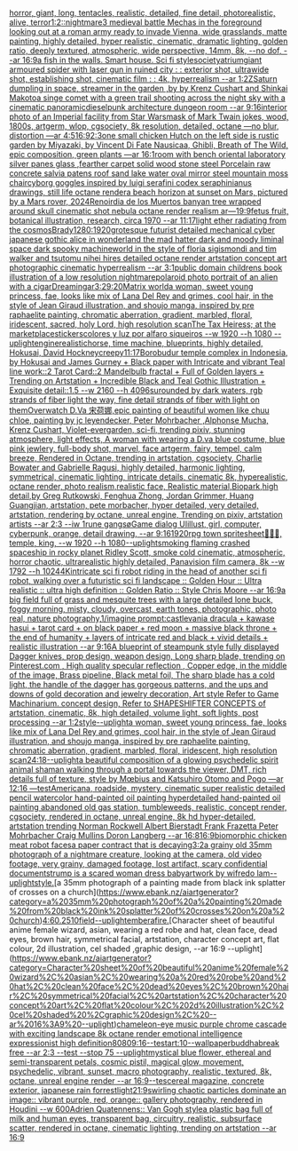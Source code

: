 [horror, giant, long, tentacles, realistic, detailed, fine detail, photorealistic, alive, terror](https://www.ebank.nz/aiartgenerator?category=horror%2C%20giant%2C%20long%2C%20tentacles%2C%20realistic%2C%20detailed%2C%20fine%20detail%2C%20photorealistic%2C%20alive%2C%20terror)[1:2](https://www.ebank.nz/aiartgenerator?category=1%3A2)[::nightmare](https://www.ebank.nz/aiartgenerator?category=%3A%3Anightmare)[3 medieval battle Mechas in the foreground looking out at a roman army ready to invade Vienna, wide grasslands, matte painting, highly detailed, hyper realistic, cinematic, dramatic lighting, golden ratio, deeply textured, atmospheric, wide perspective, 14mm, 8k, --no dof, --ar 16:9](https://www.ebank.nz/aiartgenerator?category=3%20medieval%20battle%20Mechas%20in%20the%20foreground%20looking%20out%20at%20a%20roman%20army%20ready%20to%20invade%20Vienna%2C%20wide%20grasslands%2C%20matte%20painting%2C%20highly%20detailed%2C%20hyper%20realistic%2C%20cinematic%2C%20dramatic%20lighting%2C%20golden%20ratio%2C%20deeply%20textured%2C%20atmospheric%2C%20wide%20perspective%2C%2014mm%2C%208k%2C%20--no%20dof%2C%20--ar%2016%3A9)[a fish in the walls. Smart house. Sci fi style](https://www.ebank.nz/aiartgenerator?category=a%20fish%20in%20the%20walls.%20Smart%20house.%20Sci%20fi%20style)[society](https://www.ebank.nz/aiartgenerator?category=society)[atrium](https://www.ebank.nz/aiartgenerator?category=atrium)[giant armoured spider with laser gun in ruined city : : exterior shot, ultrawide shot, establishing shot, cinematic film : : 4k, hyperrealism --ar 1:2](https://www.ebank.nz/aiartgenerator?category=giant%20armoured%20spider%20with%20laser%20gun%20in%20ruined%20city%20%3A%20%3A%20exterior%20shot%2C%20ultrawide%20shot%2C%20establishing%20shot%2C%20cinematic%20film%20%3A%20%3A%204k%2C%20hyperrealism%20--ar%201%3A2)[ZSaturn dumpling in space, streamer in the garden ,by by Krenz Cushart and Shinkai Makoto](https://www.ebank.nz/aiartgenerator?category=ZSaturn%20dumpling%20in%20space%2C%20streamer%20in%20the%20garden%20%2Cby%20by%20Krenz%20Cushart%20and%20Shinkai%20Makoto)[a singe comet with a green trail shooting across the night sky with a cinematic panoramic](https://www.ebank.nz/aiartgenerator?category=a%20singe%20comet%20with%20a%20green%20trail%20shooting%20across%20the%20night%20sky%20with%20a%20cinematic%20panoramic)[dieselpunk  architecture dungeon room --ar 9:16](https://www.ebank.nz/aiartgenerator?category=dieselpunk%20%20architecture%20dungeon%20room%20--ar%209%3A16)[interior photo of an Imperial facility from Star Wars](https://www.ebank.nz/aiartgenerator?category=interior%20photo%20of%20an%20Imperial%20facility%20from%20Star%20Wars)[mask of Mark Twain jokes, wood, 1800s, artgerm, wlop, cgsociety, 8k resolution, detailed, octane —no blur, distortion —ar 4:5](https://www.ebank.nz/aiartgenerator?category=mask%20of%20Mark%20Twain%20jokes%2C%20wood%2C%201800s%2C%20artgerm%2C%20wlop%2C%20cgsociety%2C%208k%20resolution%2C%20detailed%2C%20octane%20%E2%80%94no%20blur%2C%20distortion%20%E2%80%94ar%204%3A5)[16:9](https://www.ebank.nz/aiartgenerator?category=16%3A9)[2:3](https://www.ebank.nz/aiartgenerator?category=2%3A3)[one small chicken Hutch on the left side is rustic garden by Miyazaki, by Vincent Di Fate Nausicaa, Ghibli, Breath of The Wild, epic composition, green plants —ar 16:1](https://www.ebank.nz/aiartgenerator?category=one%20small%20chicken%20Hutch%20on%20the%20left%20side%20is%20rustic%20garden%20by%20Miyazaki%2C%20by%20Vincent%20Di%20Fate%20Nausicaa%2C%20Ghibli%2C%20Breath%20of%20The%20Wild%2C%20epic%20composition%2C%20green%20plants%20%E2%80%94ar%2016%3A1)[room with bench oriental laboratory silver panes glass ,fearther carpet solid wood stone steel Porcelain raw concrete salvia patens roof sand lake water oval mirror steel mountain moss chair](https://www.ebank.nz/aiartgenerator?category=room%20with%20bench%20oriental%20laboratory%20silver%20panes%20glass%20%2Cfearther%20carpet%20solid%20wood%20stone%20steel%20Porcelain%20raw%20concrete%20salvia%20patens%20roof%20sand%20lake%20water%20oval%20mirror%20steel%20mountain%20moss%20chair)[cyborg goggles inspired by luigi serafini codex seraphinianus drawings,  still life octane render](https://www.ebank.nz/aiartgenerator?category=cyborg%20goggles%20inspired%20by%20luigi%20serafini%20codex%20seraphinianus%20drawings%2C%20%20still%20life%20octane%20render)[a beach horizon at sunset on Mars, pictured by a Mars rover, 2024](https://www.ebank.nz/aiartgenerator?category=a%20beach%20horizon%20at%20sunset%20on%20Mars%2C%20pictured%20by%20a%20Mars%20rover%2C%202024)[Renoir](https://www.ebank.nz/aiartgenerator?category=Renoir)[dia de los Muertos banyan tree wrapped around skull cinematic shot nebula octane render realism ar—19:9](https://www.ebank.nz/aiartgenerator?category=dia%20de%20los%20Muertos%20banyan%20tree%20wrapped%20around%20skull%20cinematic%20shot%20nebula%20octane%20render%20realism%20ar%E2%80%9419%3A9)[fetus fruit, botanical illustration, research, circa 1970 --ar 11:17](https://www.ebank.nz/aiartgenerator?category=fetus%20fruit%2C%20botanical%20illustration%2C%20research%2C%20circa%201970%20--ar%2011%3A17)[light ether radiating from the cosmos](https://www.ebank.nz/aiartgenerator?category=light%20ether%20radiating%20from%20the%20cosmos)[Brady](https://www.ebank.nz/aiartgenerator?category=Brady)[1280:1920](https://www.ebank.nz/aiartgenerator?category=1280%3A1920)[grotesque futurist detailed mechanical cyber japanese gothic alice in wonderland the mad hatter dark and moody liminal space dark spooky machineworld in the style of floria sigismondi and tim walker and tsutomu nihei hires detailed octane render artstation concept art photographic cinematic hyperrealism --ar 3:1](https://www.ebank.nz/aiartgenerator?category=grotesque%20futurist%20detailed%20mechanical%20cyber%20japanese%20gothic%20alice%20in%20wonderland%20the%20mad%20hatter%20dark%20and%20moody%20liminal%20space%20dark%20spooky%20machineworld%20in%20the%20style%20of%20floria%20sigismondi%20and%20tim%20walker%20and%20tsutomu%20nihei%20hires%20detailed%20octane%20render%20artstation%20concept%20art%20photographic%20cinematic%20hyperrealism%20--ar%203%3A1)[public domain childrens book illustration of a low resolution nightmare](https://www.ebank.nz/aiartgenerator?category=public%20domain%20childrens%20book%20illustration%20of%20a%20low%20resolution%20nightmare)[](https://www.ebank.nz/aiartgenerator?category=)[polaroid photo portrait of an alien with a cigar](https://www.ebank.nz/aiartgenerator?category=polaroid%20photo%20portrait%20of%20an%20alien%20with%20a%20cigar)[Dreaming](https://www.ebank.nz/aiartgenerator?category=Dreaming)[ar3:2](https://www.ebank.nz/aiartgenerator?category=ar3%3A2)[9:20](https://www.ebank.nz/aiartgenerator?category=9%3A20)[Matrix world](https://www.ebank.nz/aiartgenerator?category=Matrix%20world)[a woman, sweet young princess, fae, looks like mix of Lana Del Rey and grimes, cool hair, in the style of Jean Giraud illustration, and shoujo manga, inspired by pre raphaelite painting, chromatic aberration, gradient, marbled, floral, iridescent, sacred, holy Lord, high resolution scan](https://www.ebank.nz/aiartgenerator?category=a%20woman%2C%20sweet%20young%20princess%2C%20fae%2C%20looks%20like%20mix%20of%20Lana%20Del%20Rey%20and%20grimes%2C%20cool%20hair%2C%20in%20the%20style%20of%20Jean%20Giraud%20illustration%2C%20and%20shoujo%20manga%2C%20inspired%20by%20pre%20raphaelite%20painting%2C%20chromatic%20aberration%2C%20gradient%2C%20marbled%2C%20floral%2C%20iridescent%2C%20sacred%2C%20holy%20Lord%2C%20high%20resolution%20scan)[The Tax Heiress; at the marketplace](https://www.ebank.nz/aiartgenerator?category=The%20Tax%20Heiress%3B%20at%20the%20marketplace)[stickers](https://www.ebank.nz/aiartgenerator?category=stickers)[colores y luz por alfaro siqueiros --w 1920 --h 1080 --uplight](https://www.ebank.nz/aiartgenerator?category=colores%20y%20luz%20por%20alfaro%20siqueiros%20--w%201920%20--h%201080%20--uplight)[engine](https://www.ebank.nz/aiartgenerator?category=engine)[realistic](https://www.ebank.nz/aiartgenerator?category=realistic)[horse, time machine, blueprints, highly detailed, Hokusai, David Hockney](https://www.ebank.nz/aiartgenerator?category=horse%2C%20time%20machine%2C%20blueprints%2C%20highly%20detailed%2C%20Hokusai%2C%20David%20Hockney)[creepy](https://www.ebank.nz/aiartgenerator?category=creepy)[11:17](https://www.ebank.nz/aiartgenerator?category=11%3A17)[Borobudur temple complex in Indonesia, by Hokusai and James Gurney + Black paper with Intricate and vibrant Teal line work::2 Tarot Card::2 Mandelbulb fractal + Full of Golden layers + Trending on Artstation + Incredible Black and Teal Gothic Illustration + Exquisite detail::1.5  --w 2160 --h 4096](https://www.ebank.nz/aiartgenerator?category=Borobudur%20temple%20complex%20in%20Indonesia%2C%20by%20Hokusai%20and%20James%20Gurney%20%2B%20Black%20paper%20with%20Intricate%20and%20vibrant%20Teal%20line%20work%3A%3A2%20Tarot%20Card%3A%3A2%20Mandelbulb%20fractal%20%2B%20Full%20of%20Golden%20layers%20%2B%20Trending%20on%20Artstation%20%2B%20Incredible%20Black%20and%20Teal%20Gothic%20Illustration%20%2B%20Exquisite%20detail%3A%3A1.5%20%20--w%202160%20--h%204096)[surounded by dark waters, rgb strands of fiber light the way, fine detail strands of fiber with light on them](https://www.ebank.nz/aiartgenerator?category=surounded%20by%20dark%20waters%2C%20rgb%20strands%20of%20fiber%20light%20the%20way%2C%20fine%20detail%20strands%20of%20fiber%20with%20light%20on%20them)[Overwatch D.Va 宋荷娜,epic painting of beautiful women like chuu chloe, painting by jc leyendecker, Peter Mohrbacher ,Alphonse Mucha, Krenz Cushart, Violet-evergarden, sci-fi,  trending pixiv, stunning atmosphere, light effects, A woman with wearing a D.va blue costume,  blue pink jewlery, full-body shot, marvel, face artgerm, fairy, tempel, calm breeze, Rendered in Octane, trending in artstation, cgsociety, Charlie Bowater and Gabrielle Ragusi, highly detailed, harmonic lighting, symmetrical, cinematic lighting, intricate details, cinematic 8k, hyperealistic, octane render, photo realism,realistic face, Realistic material,Biopark,high detail,by Greg Rutkowski, Fenghua Zhong, Jordan Grimmer, Huang Guangjian, artstation, pete morbacher, hyper detailed, very detailed, artstation, rendering by octane, unreal engine, Trending on pixiv, artstation artists --ar 2:3 --iw 1](https://www.ebank.nz/aiartgenerator?category=Overwatch%20D.Va%20%E5%AE%8B%E8%8D%B7%E5%A8%9C%2Cepic%20painting%20of%20beautiful%20women%20like%20chuu%20chloe%2C%20painting%20by%20jc%20leyendecker%2C%20Peter%20Mohrbacher%20%2CAlphonse%20Mucha%2C%20Krenz%20Cushart%2C%20Violet-evergarden%2C%20sci-fi%2C%20%20trending%20pixiv%2C%20stunning%20atmosphere%2C%20light%20effects%2C%20A%20woman%20with%20wearing%20a%20D.va%20blue%20costume%2C%20%20blue%20pink%20jewlery%2C%20full-body%20shot%2C%20marvel%2C%20face%20artgerm%2C%20fairy%2C%20tempel%2C%20calm%20breeze%2C%20Rendered%20in%20Octane%2C%20trending%20in%20artstation%2C%20cgsociety%2C%20Charlie%20Bowater%20and%20Gabrielle%20Ragusi%2C%20highly%20detailed%2C%20harmonic%20lighting%2C%20symmetrical%2C%20cinematic%20lighting%2C%20intricate%20details%2C%20cinematic%208k%2C%20hyperealistic%2C%20octane%20render%2C%20photo%20realism%2Crealistic%20face%2C%20Realistic%20material%2CBiopark%2Chigh%20detail%2Cby%20Greg%20Rutkowski%2C%20Fenghua%20Zhong%2C%20Jordan%20Grimmer%2C%20Huang%20Guangjian%2C%20artstation%2C%20pete%20morbacher%2C%20hyper%20detailed%2C%20very%20detailed%2C%20artstation%2C%20rendering%20by%20octane%2C%20unreal%20engine%2C%20Trending%20on%20pixiv%2C%20artstation%20artists%20--ar%202%3A3%20--iw%201)[rune gangsø](https://www.ebank.nz/aiartgenerator?category=rune%20gangs%C3%B8)[Game dialog UI](https://www.ebank.nz/aiartgenerator?category=Game%20dialog%20UI)[illust, girl, computer, cyberpunk, orange, detail drawing, --ar 9:16](https://www.ebank.nz/aiartgenerator?category=illust%2C%20girl%2C%20computer%2C%20cyberpunk%2C%20orange%2C%20detail%20drawing%2C%20--ar%209%3A16)[1920](https://www.ebank.nz/aiartgenerator?category=1920)[rpg town spritesheet](https://www.ebank.nz/aiartgenerator?category=rpg%20town%20spritesheet)[🦍🦍🦍, temple, king, --w 1920 --h 1080](https://www.ebank.nz/aiartgenerator?category=%F0%9F%A6%8D%F0%9F%A6%8D%F0%9F%A6%8D%2C%20temple%2C%20king%2C%20--w%201920%20--h%201080)[--uplight](https://www.ebank.nz/aiartgenerator?category=--uplight)[smoking flaming crashed spaceship in rocky planet Ridley Scott, smoke cold cinematic, atmospheric, horror chaotic, ultrarealistic highly detailed, Panavision film camera, 8k --w 1792 --h 1024](https://www.ebank.nz/aiartgenerator?category=smoking%20flaming%20crashed%20spaceship%20in%20rocky%20planet%20Ridley%20Scott%2C%20smoke%20cold%20cinematic%2C%20atmospheric%2C%20horror%20chaotic%2C%20ultrarealistic%20highly%20detailed%2C%20Panavision%20film%20camera%2C%208k%20--w%201792%20--h%201024)[4K](https://www.ebank.nz/aiartgenerator?category=4K)[intricate sci fi robot riding in the head of another sci fi robot, walking over a futuristic sci fi landscape :: Golden Hour :: Ultra realistic :: ultra high definition :: Golden Ratio :: Style Chris Moore --ar 16:9](https://www.ebank.nz/aiartgenerator?category=intricate%20sci%20fi%20robot%20riding%20in%20the%20head%20of%20another%20sci%20fi%20robot%2C%20walking%20over%20a%20futuristic%20sci%20fi%20landscape%20%3A%3A%20Golden%20Hour%20%3A%3A%20Ultra%20realistic%20%3A%3A%20ultra%20high%20definition%20%3A%3A%20Golden%20Ratio%20%3A%3A%20Style%20Chris%20Moore%20--ar%2016%3A9)[a big field full of grass and mesquite trees with a large detailed lone buck, foggy morning, misty, cloudy, overcast, earth tones, photographic, photo real, nature photography,](https://www.ebank.nz/aiartgenerator?category=a%20big%20field%20full%20of%20grass%20and%20mesquite%20trees%20with%20a%20large%20detailed%20lone%20buck%2C%20foggy%20morning%2C%20misty%2C%20cloudy%2C%20overcast%2C%20earth%20tones%2C%20photographic%2C%20photo%20real%2C%20nature%20photography%2C)[1](https://www.ebank.nz/aiartgenerator?category=1)[/imagine prompt:castlevania dracula + kawase hasui + tarot card + on black paper + red moon + massive black throne + the end of humanity + layers of intricate red and black + vivid details + realistic illustration --ar 9:16](https://www.ebank.nz/aiartgenerator?category=/imagine%20prompt%3Acastlevania%20dracula%20%2B%20kawase%20hasui%20%2B%20tarot%20card%20%2B%20on%20black%20paper%20%2B%20red%20moon%20%2B%20massive%20black%20throne%20%2B%20the%20end%20of%20humanity%20%2B%20layers%20of%20intricate%20red%20and%20black%20%2B%20vivid%20details%20%2B%20realistic%20illustration%20--ar%209%3A16)[A blueprint of steampunk style fully displayed Dagger knives, prop design, weapon design, Long sharp blade,  trending on Pinterest.com  , High quality specular reflection ,  Copper  edge, in the middle of the image, Brass pipeline,  Black metal foil,  The sharp blade has a cold light, the handle of the dagger has gorgeous patterns, and the ups and downs of gold decoration and jewelry decoration, Art style Refer to Game Machinarium.  concept design, Refer to SHAPESHIFTER CONCEPTS  of artstation, cinematic,  8k, high detailed,  volume light,  soft lights,  post processing    --ar 1:2](https://www.ebank.nz/aiartgenerator?category=A%20blueprint%20of%20steampunk%20style%20fully%20displayed%20Dagger%20knives%2C%20prop%20design%2C%20weapon%20design%2C%20Long%20sharp%20blade%2C%20%20trending%20on%20Pinterest.com%20%20%2C%20High%20quality%20specular%20reflection%20%2C%20%20Copper%20%20edge%2C%20in%20the%20middle%20of%20the%20image%2C%20Brass%20pipeline%2C%20%20Black%20metal%20foil%2C%20%20The%20sharp%20blade%20has%20a%20cold%20light%2C%20the%20handle%20of%20the%20dagger%20has%20gorgeous%20patterns%2C%20and%20the%20ups%20and%20downs%20of%20gold%20decoration%20and%20jewelry%20decoration%2C%20Art%20style%20Refer%20to%20Game%20Machinarium.%20%20concept%20design%2C%20Refer%20to%20SHAPESHIFTER%20CONCEPTS%20%20of%20artstation%2C%20cinematic%2C%20%208k%2C%20high%20detailed%2C%20%20volume%20light%2C%20%20soft%20lights%2C%20%20post%20processing%20%20%20%20--ar%201%3A2)[style](https://www.ebank.nz/aiartgenerator?category=style)[--uplight](https://www.ebank.nz/aiartgenerator?category=--uplight)[a woman, sweet young princess, fae, looks like mix of Lana Del Rey and grimes, cool hair, in the style of Jean Giraud illustration, and shoujo manga, inspired by pre raphaelite painting, chromatic aberration, gradient, marbled, floral, iridescent, high resolution scan](https://www.ebank.nz/aiartgenerator?category=a%20woman%2C%20sweet%20young%20princess%2C%20fae%2C%20looks%20like%20mix%20of%20Lana%20Del%20Rey%20and%20grimes%2C%20cool%20hair%2C%20in%20the%20style%20of%20Jean%20Giraud%20illustration%2C%20and%20shoujo%20manga%2C%20inspired%20by%20pre%20raphaelite%20painting%2C%20chromatic%20aberration%2C%20gradient%2C%20marbled%2C%20floral%2C%20iridescent%2C%20high%20resolution%20scan)[24:18](https://www.ebank.nz/aiartgenerator?category=24%3A18)[--uplight](https://www.ebank.nz/aiartgenerator?category=--uplight)[a beautiful composition of a glowing psychedelic spirit animal shaman walking through a portal towards the viewer, DMT,  rich details full of texture, style by Mœbius and Katsuhiro Otomo and Pogo —ar 12:16 —test](https://www.ebank.nz/aiartgenerator?category=a%20beautiful%20composition%20of%20a%20glowing%20psychedelic%20spirit%20animal%20shaman%20walking%20through%20a%20portal%20towards%20the%20viewer%2C%20DMT%2C%20%20rich%20details%20full%20of%20texture%2C%20style%20by%20M%C5%93bius%20and%20Katsuhiro%20Otomo%20and%20Pogo%20%E2%80%94ar%2012%3A16%20%E2%80%94test)[Americana, roadside, mystery, cinematic super realistic detailed pencil watercolor hand-painted oil painting  hyperdetailed hand-painted oil painting  abandoned old gas station, tumbleweeds,  realistic,  concept render, cgsociety, rendered in octane, unreal engine, 8k hd hyper-detailed, artstation trending Norman Rockwell Albert Bierstadt Frank Frazetta Peter Mohrbacher Craig Mullins Doron Langberg --ar 16:8](https://www.ebank.nz/aiartgenerator?category=Americana%2C%20roadside%2C%20mystery%2C%20cinematic%20super%20realistic%20detailed%20pencil%20watercolor%20hand-painted%20oil%20painting%20%20hyperdetailed%20hand-painted%20oil%20painting%20%20abandoned%20old%20gas%20station%2C%20tumbleweeds%2C%20%20realistic%2C%20%20concept%20render%2C%20cgsociety%2C%20rendered%20in%20octane%2C%20unreal%20engine%2C%208k%20hd%20hyper-detailed%2C%20artstation%20trending%20Norman%20Rockwell%20Albert%20Bierstadt%20Frank%20Frazetta%20Peter%20Mohrbacher%20Craig%20Mullins%20Doron%20Langberg%20--ar%2016%3A8)[16:9](https://www.ebank.nz/aiartgenerator?category=16%3A9)[biomorphic chicken meat robot faces](https://www.ebank.nz/aiartgenerator?category=biomorphic%20chicken%20meat%20robot%20faces)[a paper contract that is decaying](https://www.ebank.nz/aiartgenerator?category=a%20paper%20contract%20that%20is%20decaying)[3:2](https://www.ebank.nz/aiartgenerator?category=3%3A2)[a grainy old 35mm photograph of a nightmare creature, looking at the camera, old video footage, very grainy, damaged footage, lost artifact, scary confidential documents](https://www.ebank.nz/aiartgenerator?category=a%20grainy%20old%2035mm%20photograph%20of%20a%20nightmare%20creature%2C%20looking%20at%20the%20camera%2C%20old%20video%20footage%2C%20very%20grainy%2C%20damaged%20footage%2C%20lost%20artifact%2C%20scary%20confidential%20documents)[trump is a scared woman dress baby](https://www.ebank.nz/aiartgenerator?category=trump%20is%20a%20scared%20woman%20dress%20baby)[artwork by wifredo lam](https://www.ebank.nz/aiartgenerator?category=artwork%20by%20wifredo%20lam)[--uplight](https://www.ebank.nz/aiartgenerator?category=--uplight)[style.](https://www.ebank.nz/aiartgenerator?category=style.)[a 35mm photograph of a painting made from black ink splatter of crosses on a church](https://www.ebank.nz/aiartgenerator?category=a%2035mm%20photograph%20of%20a%20painting%20made%20from%20black%20ink%20splatter%20of%20crosses%20on%20a%20church)[4:6](https://www.ebank.nz/aiartgenerator?category=4%3A6)[0.25](https://www.ebank.nz/aiartgenerator?category=0.25)[10](https://www.ebank.nz/aiartgenerator?category=10)[field](https://www.ebank.nz/aiartgenerator?category=field)[--uplight](https://www.ebank.nz/aiartgenerator?category=--uplight)[embera](https://www.ebank.nz/aiartgenerator?category=embera)[fire.](https://www.ebank.nz/aiartgenerator?category=fire.)[Character sheet of beautiful anime female wizard, asian, wearing a red robe and hat, clean face, dead eyes, brown hair, symmetrical facial, artstation, character concept art, flat colour, 2d illustration, cel shaded ,graphic design, --ar 16:9 --uplight](https://www.ebank.nz/aiartgenerator?category=Character%20sheet%20of%20beautiful%20anime%20female%20wizard%2C%20asian%2C%20wearing%20a%20red%20robe%20and%20hat%2C%20clean%20face%2C%20dead%20eyes%2C%20brown%20hair%2C%20symmetrical%20facial%2C%20artstation%2C%20character%20concept%20art%2C%20flat%20colour%2C%202d%20illustration%2C%20cel%20shaded%20%2Cgraphic%20design%2C%20--ar%2016%3A9%20--uplight)[chameleon-eye music purple chrome cascade with exciting landscape 8k octane render emotional intelligence expressionist high definition](https://www.ebank.nz/aiartgenerator?category=chameleon-eye%20music%20purple%20chrome%20cascade%20with%20exciting%20landscape%208k%20octane%20render%20emotional%20intelligence%20expressionist%20high%20definition)[80](https://www.ebank.nz/aiartgenerator?category=80)[80](https://www.ebank.nz/aiartgenerator?category=80)[9:16](https://www.ebank.nz/aiartgenerator?category=9%3A16)[--test](https://www.ebank.nz/aiartgenerator?category=--test)[art:10--wallpaper](https://www.ebank.nz/aiartgenerator?category=art%3A10--wallpaper)[buddha](https://www.ebank.nz/aiartgenerator?category=buddha)[break free --ar 2:3 --test --stop 75 --uplight](https://www.ebank.nz/aiartgenerator?category=break%20free%20--ar%202%3A3%20--test%20--stop%2075%20--uplight)[mystical blue flower, ethereal and semi-transparent petals, cosmic pistil, magical glow, movement, psychedelic, vibrant, sunset, macro photography, realistic, textured, 8k, octane, unreal engine render --ar 16:9](https://www.ebank.nz/aiartgenerator?category=mystical%20blue%20flower%2C%20ethereal%20and%20semi-transparent%20petals%2C%20cosmic%20pistil%2C%20magical%20glow%2C%20movement%2C%20psychedelic%2C%20vibrant%2C%20sunset%2C%20macro%20photography%2C%20realistic%2C%20textured%2C%208k%2C%20octane%2C%20unreal%20engine%20render%20--ar%2016%3A9)[--tes](https://www.ebank.nz/aiartgenerator?category=--tes)[cereal magazine, concrete exterior, japanese rain forrest](https://www.ebank.nz/aiartgenerator?category=cereal%20magazine%2C%20concrete%20exterior%2C%20japanese%20rain%20forrest)[light](https://www.ebank.nz/aiartgenerator?category=light)[21:9](https://www.ebank.nz/aiartgenerator?category=21%3A9)[swirling chaotic particles dominate an image:: vibrant purple, red, orange:: gallery photography, rendered in Houdini --w 600](https://www.ebank.nz/aiartgenerator?category=swirling%20chaotic%20particles%20dominate%20an%20image%3A%3A%20vibrant%20purple%2C%20red%2C%20orange%3A%3A%20gallery%20photography%2C%20rendered%20in%20Houdini%20--w%20600)[Adrien Quatennens:: Van Gogh style](https://www.ebank.nz/aiartgenerator?category=Adrien%20Quatennens%3A%3A%20Van%20Gogh%20style)[a plastic bag full of milk and human eyes, transparent bag, circuitry, realistic, subsurface scatter, rendered in octane, cinematic lighting, trending on artstation --ar 16:9](https://www.ebank.nz/aiartgenerator?category=a%20plastic%20bag%20full%20of%20milk%20and%20human%20eyes%2C%20transparent%20bag%2C%20circuitry%2C%20realistic%2C%20subsurface%20scatter%2C%20rendered%20in%20octane%2C%20cinematic%20lighting%2C%20trending%20on%20artstation%20--ar%2016%3A9)